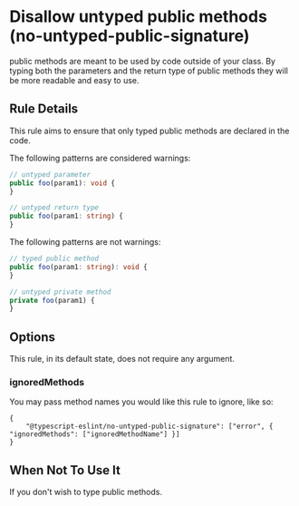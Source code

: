 # Disallow untyped public methods (no-untyped-public-signature)

public methods are meant to be used by code outside of your class. By typing both the parameters and the return type of public methods they will be more readable and easy to use.

## Rule Details

This rule aims to ensure that only typed public methods are declared in the code.

The following patterns are considered warnings:

```ts
// untyped parameter
public foo(param1): void {
}

// untyped return type
public foo(param1: string) {
}
```

The following patterns are not warnings:

```ts
// typed public method
public foo(param1: string): void {
}

// untyped private method
private foo(param1) {
}
```

## Options

This rule, in its default state, does not require any argument.

### ignoredMethods

You may pass method names you would like this rule to ignore, like so:

```cjson
{
    "@typescript-eslint/no-untyped-public-signature": ["error", { "ignoredMethods": ["ignoredMethodName"] }]
}
```

## When Not To Use It

If you don't wish to type public methods.
